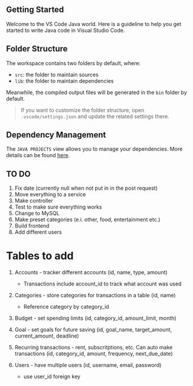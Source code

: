 ## Getting Started

Welcome to the VS Code Java world. Here is a guideline to help you get started to write Java code in Visual Studio Code.

## Folder Structure

The workspace contains two folders by default, where:

- `src`: the folder to maintain sources
- `lib`: the folder to maintain dependencies

Meanwhile, the compiled output files will be generated in the `bin` folder by default.

> If you want to customize the folder structure, open `.vscode/settings.json` and update the related settings there.

## Dependency Management

The `JAVA PROJECTS` view allows you to manage your dependencies. More details can be found [here](https://github.com/microsoft/vscode-java-dependency#manage-dependencies).

## TO DO
1. Fix date (currently null when not put in in the post request)
2. Move everything to a service
3. Make controller
4. Test to make sure everything works
5. Change to MySQL
6. Make preset categories (e.i. other, food, entertainment etc.)
7. Build frontend
8. Add different users

# Tables to add

1. Accounts - tracker different accounts (id, name, type, amount)
    - Transactions include account_id to track what account was used

2. Categories - store categories for transactions in a table (id, name)
    - Reference category by category_id

3. Budget - set spending limits (id, category_id, amount_limit, month)

4. Goal - set goals for future saving (id, goal_name, target_amount, current_amount, deadline)

5. Recurring transactions - rent, subscritptions, etc. Can auto make transactions (id, category_id, amount, frequency, next_due_date)

6. Users - have multiple users (id, username, email, password)
    - use user_id foreign key